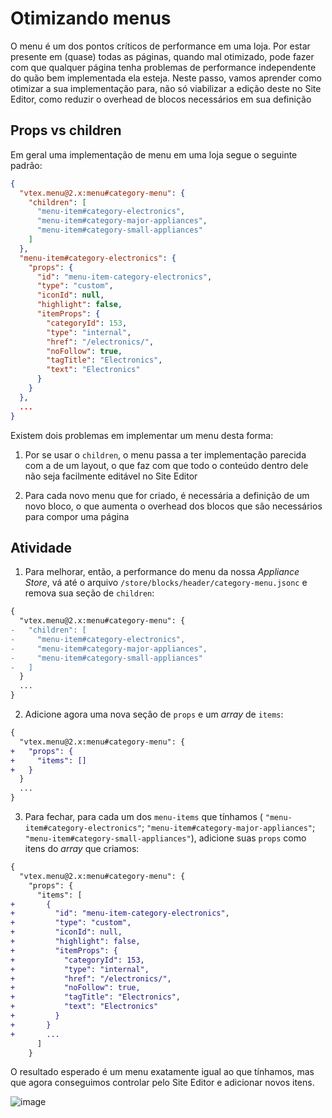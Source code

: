 # Otimizando menus

O menu é um dos pontos críticos de performance em uma loja. Por estar presente em (quase) todas as páginas, quando mal otimizado, pode fazer com que qualquer página tenha problemas de performance independente do quão bem implementada ela esteja. Neste passo, vamos aprender como otimizar a sua implementação para, não só viabilizar a edição deste no Site Editor, como reduzir o overhead de blocos necessários em sua definição

## Props vs children

Em geral uma implementação de menu em uma loja segue o seguinte padrão: 

```json
{
  "vtex.menu@2.x:menu#category-menu": {
    "children": [
      "menu-item#category-electronics",
      "menu-item#category-major-appliances",
      "menu-item#category-small-appliances"
    ]
  },
  "menu-item#category-electronics": {
    "props": {
      "id": "menu-item-category-electronics",
      "type": "custom",
      "iconId": null,
      "highlight": false,
      "itemProps": {
        "categoryId": 153,
        "type": "internal",
        "href": "/electronics/",
        "noFollow": true,
        "tagTitle": "Electronics",
        "text": "Electronics"
      }
    }
  },
  ...
}
```

Existem dois problemas em implementar um menu desta forma: 

1. Por se usar o `children`, o menu passa a ter implementação parecida com a de um layout, o que faz com que todo o conteúdo dentro dele não seja facilmente editável no Site Editor

2. Para cada novo menu que for criado, é necessária a definição de um novo bloco, o que aumenta o overhead dos blocos que são necessários para compor uma página

## Atividade

1. Para melhorar, então, a performance do menu da nossa *Appliance Store*, vá até o arquivo `/store/blocks/header/category-menu.jsonc` e remova sua seção de `children`: 

```diff
{
  "vtex.menu@2.x:menu#category-menu": {
-   "children": [
-     "menu-item#category-electronics",
-     "menu-item#category-major-appliances",
-     "menu-item#category-small-appliances"
-   ]
  }
  ...
}
```

2. Adicione agora uma nova seção de `props` e um _array_ de `items`: 

```diff
{
  "vtex.menu@2.x:menu#category-menu": {
+   "props": {
+     "items": []
+   }
  }
  ...
}
```

3. Para fechar, para cada um dos `menu-items` que tínhamos  ( `"menu-item#category-electronics"`; `"menu-item#category-major-appliances"`; `"menu-item#category-small-appliances"`), adicione suas `props` como itens do _array_ que criamos: 

```diff
{
  "vtex.menu@2.x:menu#category-menu": {
    "props": {
      "items": [
+       {
+         "id": "menu-item-category-electronics",
+         "type": "custom",
+         "iconId": null,
+         "highlight": false,
+         "itemProps": {
+           "categoryId": 153,
+           "type": "internal",
+           "href": "/electronics/",
+           "noFollow": true,
+           "tagTitle": "Electronics",
+           "text": "Electronics"
+         }
+       }
+       ...
      ]
    }
```

O resultado esperado é um menu exatamente igual ao que tínhamos, mas que agora conseguimos controlar pelo Site Editor e adicionar novos itens. 

![image](https://user-images.githubusercontent.com/18701182/93832191-53638800-fc4b-11ea-9b51-b2ba59ebdb47.png)
